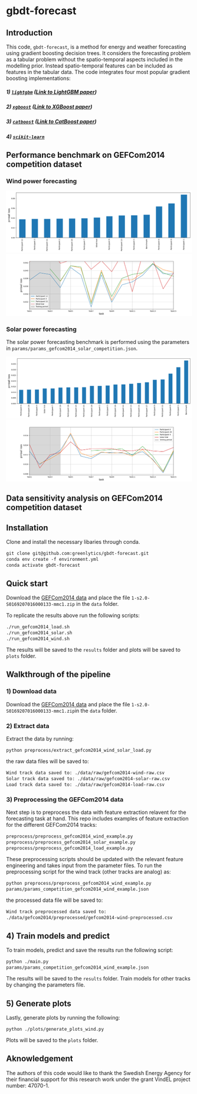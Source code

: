 # gbdt-forecast

## Introduction
This code, `gbdt-forecast`, is a method for energy and weather forecasting using gradient boosting decision trees. It considers the forecasting problem as a tabular problem without the  spatio-temporal aspects included in the modelling prior. Instead spatio-temporal features can be included as features in the tabular data. The code integrates four most popular gradient boosting implementations: 

##### 1) [`lightgbm`](https://lightgbm.readthedocs.io/en/latest/) ([Link to LightGBM paper](https://papers.nips.cc/paper/6907-lightgbm-a-highly-efficient-gradient-boosting-decision-tree.pdf))
##### 2) [`xgboost`](https://xgboost.readthedocs.io/en/latest/) ([Link to XGBoost paper](https://arxiv.org/pdf/1603.02754.pdf))
##### 3) [`catboost`](https://catboost.ai/) ([Link to CatBoost paper](https://arxiv.org/pdf/1706.09516.pdf))
##### 4) [`scikit-learn`](https://scikit-learn.org/stable/modules/generated/sklearn.ensemble.GradientBoostingRegressor.html#sklearn.ensemble.GradientBoostingRegressor)

## Performance benchmark on GEFCom2014 competition dataset

### Wind power forecasting
![alt text](./plots/gefcom2014-wind-teams.png "wind-forecasting-teams")
![alt text](./plots/gefcom2014-wind-tasks.png "wind-forecasting-tasks")

### Solar power forecasting
The solar power forecasting benchmark is performed using the parameters in `params/params_gefcom2014_solar_competition.json`. 

![alt text](./plots/gefcom2014-solar-teams.png "solar-forecasting-teams")
![alt text](./plots/gefcom2014-solar-tasks.png "solar-forecasting-tasks")

## Data sensitivity analysis on GEFCom2014 competition dataset

## Installation
Clone and install the necessary libaries through conda. 

```
git clone git@github.com:greenlytics/gbdt-forecast.git
conda env create -f environment.yml
conda activate gbdt-forecast
```

## Quick start
Download the [GEFCom2014 data](https://drive.google.com/file/d/1gKSe-OMVICQ5ZcBD_jvtAPRuamTFwFqI/view?usp=sharing) and place the file `1-s2.0-S0169207016000133-mmc1.zip` in the `data` folder. 

To replicate the results above run the following scripts:

```
./run_gefcom2014_load.sh
./run_gefcom2014_solar.sh
./run_gefcom2014_wind.sh
```

The results will be saved to the `results` folder and plots will be saved to `plots` folder. 

## Walkthrough of the pipeline

### 1) Download data
Download the [GEFCom2014 data](https://drive.google.com/file/d/1gKSe-OMVICQ5ZcBD_jvtAPRuamTFwFqI/view?usp=sharing) and place the file `1-s2.0-S0169207016000133-mmc1.zip`in the `data` folder. 

### 2) Extract data
Extract the data by running: 

```
python preprocess/extract_gefcom2014_wind_solar_load.py
```

the raw data files will be saved to: 

```
Wind track data saved to: ./data/raw/gefcom2014-wind-raw.csv
Solar track data saved to: ./data/raw/gefcom2014-solar-raw.csv
Load track data saved to: ./data/raw/gefcom2014-load-raw.csv
```

### 3) Preprocessing the GEFCom2014 data
Next step is to preprocess the data with feature extraction relavent for the forecasting task at hand. This repo includes examples of feature extraction for the different GEFCom2014 tracks: 

```
preprocess/preprocess_gefcom2014_wind_example.py
preprocess/preprocess_gefcom2014_solar_example.py
preprocess/preprocess_gefcom2014_load_example.py
```

These preprocessing scripts should be updated with the relevant feature engineering and takes input from the parameter files. To run the preprocessing script for the wind track (other tracks are analog) as: 

```
python preprocess/preprocess_gefcom2014_wind_example.py params/params_competition_gefcom2014_wind_example.json
```

the processed data file will be saved to: 

```
Wind track preprocessed data saved to: ./data/gefcom2014/preprocessed/gefcom2014-wind-preprocessed.csv
```

## 4) Train models and predict 
To train models, predict and save the results run the following script:

```
python ./main.py params/params_competition_gefcom2014_wind_example.json
```

The results will be saved to the `results` folder. Train models for other tracks by changing the parameters file. 

## 5) Generate plots
Lastly, generate plots by running the following: 

```
python ./plots/generate_plots_wind.py
```

Plots will be saved to the `plots` folder.

## Aknowledgement
The authors of this code would like to thank the Swedish Energy Agency for their financial support for this research work under the grant VindEL project number: 47070-1.



